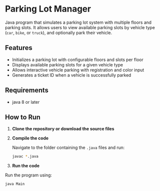 # Parking Lot Manager

Java program that simulates a parking lot system with multiple floors and parking slots. It allows users to view available parking slots by vehicle type (`car`, `bike`, or `truck`), and optionally park their vehicle.

## Features

- Initializes a parking lot with configurable floors and slots per floor
- Displays available parking slots for a given vehicle type
- Allows interactive vehicle parking with registration and color input
- Generates a ticket ID when a vehicle is successfully parked

## Requirements
- java 8 or later

## How to Run

1. **Clone the repository or download the source files**

2. **Compile the code**

   Navigate to the folder containing the `.java` files and run:

   ```bash
   javac *.java
3. **Run the code**
   
 Run the program using:
   ```bash
   java Main


